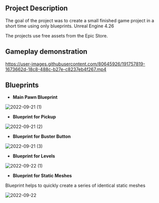 ## Project Description

The goal of the project was to create a small finished game project in a short time using only blueprints. Unreal Engine 4.26

The projects use free assets from the Epic Store.

## Gameplay demonstration 

https://user-images.githubusercontent.com/80645926/191757819-1673662d-18c8-488c-b27e-c8237eb4f267.mp4

## Blueprints 

 - **Main Pawn Blueprint**
 
![2022-09-21 (1)](https://user-images.githubusercontent.com/80645926/191712831-27c0b420-67ad-4e5c-b401-25a70bdbd395.png)

 - **Blueprint for Pickup**
 
![2022-09-21 (2)](https://user-images.githubusercontent.com/80645926/191713403-cdc30d5a-d558-4060-94ae-567ada86128d.png)

- **Blueprint for Buster Button**

![2022-09-21 (3)](https://user-images.githubusercontent.com/80645926/191713517-07718153-4aa0-4c4e-a141-b58172749e7a.png)

- **Blueprint for Levels**

![2022-09-22 (1)](https://user-images.githubusercontent.com/80645926/191750634-a5645bfb-37b0-46d0-9a29-700ed7eea5f9.png)

- **Blueprint for Static Meshes**

Blueprint helps to quickly create a series of identical static meshes

![2022-09-22](https://user-images.githubusercontent.com/80645926/191751131-17893385-4001-404c-82fe-9591c25c6cd4.png)
